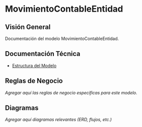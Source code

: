# MovimientoContableEntidad

## Visión General

Documentación del modelo MovimientoContableEntidad.

## Documentación Técnica

- [Estructura del Modelo](./_generated/movimientocontableentidad.md)

## Reglas de Negocio

*Agregar aquí las reglas de negocio específicas para este modelo.*

## Diagramas

*Agregar aquí diagramas relevantes (ERD, flujos, etc.)*
